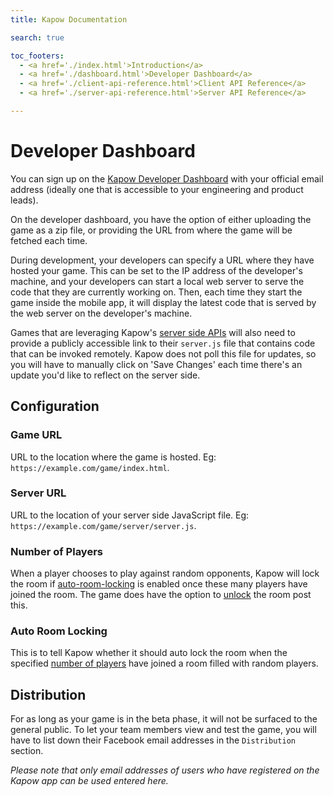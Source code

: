 ```yaml
---
title: Kapow Documentation

search: true

toc_footers:
  - <a href='./index.html'>Introduction</a>
  - <a href='./dashboard.html'>Developer Dashboard</a>
  - <a href='./client-api-reference.html'>Client API Reference</a>
  - <a href='./server-api-reference.html'>Server API Reference</a>

---
```


# Developer Dashboard

You can sign up on the [Kapow Developer Dashboard](https://dev.kapow.games) with your official email address (ideally one that is accessible to your engineering and product leads). 

On the developer dashboard, you have the option of either uploading the game as a zip file, or providing the URL from where the game will be fetched each time.

During development, your developers can specify a URL where they have hosted your game. This can be set to the IP address of the developer's machine, and your developers can start a local web server to serve the code that they are currently working on. Then, each time they start the game inside the mobile app, it will display the latest code that is served by the web server on the developer's machine.

Games that are leveraging Kapow's [server side APIs](https://github.com/kapow-games/docs/wiki/Server-API-Reference) will also need to provide a publicly accessible link to their `server.js` file that contains code that can be invoked remotely. Kapow does not poll this file for updates, so you will have to manually click on 'Save Changes' each time there's an update you'd like to reflect on the server side.

## Configuration
### Game URL
URL to the location where the game is hosted. Eg: `https://example.com/game/index.html`.

### Server URL
URL to the location of your server side JavaScript file. Eg: `https://example.com/game/server/server.js`.

### Number of Players
When a player chooses to play against random opponents, Kapow will lock the room if [auto-room-locking](https://github.com/kapow-games/docs/wiki/Developer-Dashboard#auto-room-locking) is enabled once these many players have joined the room. The game does have the option to [unlock](https://github.com/kapow-games/docs/wiki/Server-API-Reference#unlockroomroomid-successcb-failurecb) the room post this.

### Auto Room Locking
This is to tell Kapow whether it should auto lock the room when the specified [number of players](https://github.com/kapow-games/docs/wiki/Developer-Dashboard#number-of-players) have joined a room filled with random players.

## Distribution
For as long as your game is in the beta phase, it will not be surfaced to the general public. To let your team members view and test the game, you will have to list down their Facebook email addresses in the `Distribution` section.

*Please note that only email addresses of users who have registered on the Kapow app can be used entered here.*

